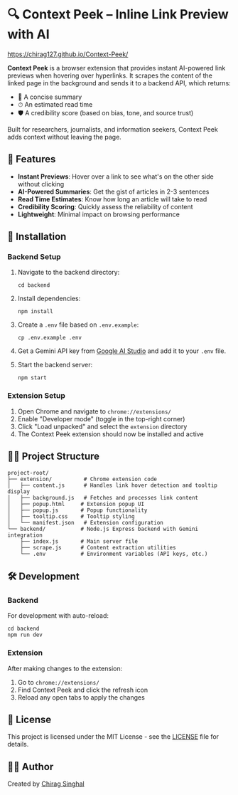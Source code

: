 # 🔍 Context Peek – Inline Link Preview with AI

<https://chirag127.github.io/Context-Peek/>

**Context Peek** is a browser extension that provides instant AI-powered link previews when hovering over hyperlinks. It scrapes the content of the linked page in the background and sends it to a backend API, which returns:

-   📝 A concise summary
-   ⏱ An estimated read time
-   🛡 A credibility score (based on bias, tone, and source trust)

Built for researchers, journalists, and information seekers, Context Peek adds context without leaving the page.

## 🧩 Features

-   **Instant Previews**: Hover over a link to see what's on the other side without clicking
-   **AI-Powered Summaries**: Get the gist of articles in 2-3 sentences
-   **Read Time Estimates**: Know how long an article will take to read
-   **Credibility Scoring**: Quickly assess the reliability of content
-   **Lightweight**: Minimal impact on browsing performance

## 🚀 Installation

### Backend Setup

1. Navigate to the backend directory:

    ```
    cd backend
    ```

2. Install dependencies:

    ```
    npm install
    ```

3. Create a `.env` file based on `.env.example`:

    ```
    cp .env.example .env
    ```

4. Get a Gemini API key from [Google AI Studio](https://makersuite.google.com/app/apikey) and add it to your `.env` file.

5. Start the backend server:
    ```
    npm start
    ```

### Extension Setup

1. Open Chrome and navigate to `chrome://extensions/`
2. Enable "Developer mode" (toggle in the top-right corner)
3. Click "Load unpacked" and select the `extension` directory
4. The Context Peek extension should now be installed and active

## 🧑‍💻 Project Structure

```
project-root/
├── extension/          # Chrome extension code
│   ├── content.js      # Handles link hover detection and tooltip display
│   ├── background.js   # Fetches and processes link content
│   ├── popup.html     # Extension popup UI
│   ├── popup.js       # Popup functionality
│   ├── tooltip.css    # Tooltip styling
│   └── manifest.json   # Extension configuration
└── backend/           # Node.js Express backend with Gemini integration
    ├── index.js       # Main server file
    ├── scrape.js      # Content extraction utilities
    └── .env           # Environment variables (API keys, etc.)
```

## 🛠️ Development

### Backend

For development with auto-reload:

```
cd backend
npm run dev
```

### Extension

After making changes to the extension:

1. Go to `chrome://extensions/`
2. Find Context Peek and click the refresh icon
3. Reload any open tabs to apply the changes

## 📄 License

This project is licensed under the MIT License - see the [LICENSE](LICENSE) file for details.

## 👨‍💻 Author

Created by [Chirag Singhal](https://github.com/chirag127)
